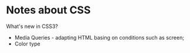 # Notes about CSS

What's new in CSS3?

- Media Queries - adapting HTML basing on conditions such as screen;
- Color type
